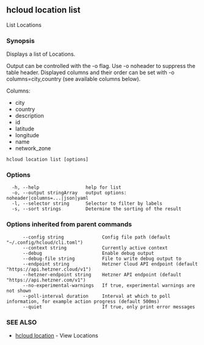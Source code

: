 ## hcloud location list

List Locations

### Synopsis

Displays a list of Locations.

Output can be controlled with the -o flag. Use -o noheader to suppress the
table header. Displayed columns and their order can be set with
-o columns=city,country (see available columns below).

Columns:
 - city
 - country
 - description
 - id
 - latitude
 - longitude
 - name
 - network_zone

```
hcloud location list [options]
```

### Options

```
  -h, --help                 help for list
  -o, --output stringArray   output options: noheader|columns=...|json|yaml
  -l, --selector string      Selector to filter by labels
  -s, --sort strings         Determine the sorting of the result
```

### Options inherited from parent commands

```
      --config string              Config file path (default "~/.config/hcloud/cli.toml")
      --context string             Currently active context
      --debug                      Enable debug output
      --debug-file string          File to write debug output to
      --endpoint string            Hetzner Cloud API endpoint (default "https://api.hetzner.cloud/v1")
      --hetzner-endpoint string    Hetzner API endpoint (default "https://api.hetzner.com/v1")
      --no-experimental-warnings   If true, experimental warnings are not shown
      --poll-interval duration     Interval at which to poll information, for example action progress (default 500ms)
      --quiet                      If true, only print error messages
```

### SEE ALSO

* [hcloud location](hcloud_location.md)	 - View Locations
